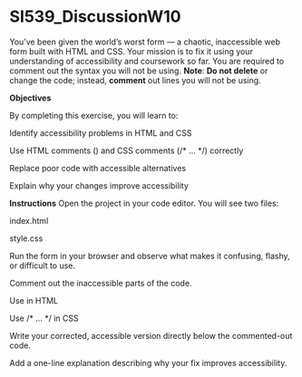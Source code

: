 # SI539_DiscussionW10

You’ve been given the world’s worst form — a chaotic, inaccessible web form built with HTML and CSS.
Your mission is to fix it using your understanding of accessibility and coursework so far. You are required to comment out the syntax you will not be using.
**Note**: **Do not delete** or change the code; instead, **comment** out lines you will not be using. 

**Objectives**

By completing this exercise, you will learn to:

Identify accessibility problems in HTML and CSS

Use HTML comments (<!-- ... -->) and CSS comments (/* ... */) correctly

Replace poor code with accessible alternatives

Explain why your changes improve accessibility

**Instructions**
Open the project in your code editor. You will see two files:

index.html

style.css

Run the form in your browser and observe what makes it confusing, flashy, or difficult to use.

Comment out the inaccessible parts of the code.

Use <!-- ... --> in HTML

Use /* ... */ in CSS

Write your corrected, accessible version directly below the commented-out code.

Add a one-line explanation describing why your fix improves accessibility.
